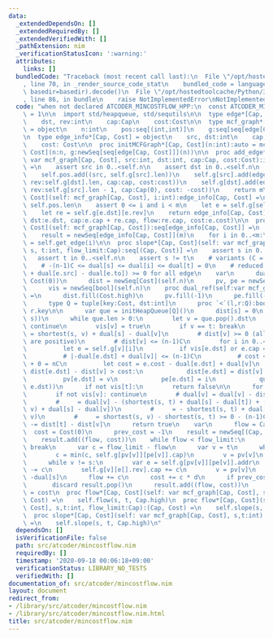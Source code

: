 ```yaml
---
data:
  _extendedDependsOn: []
  _extendedRequiredBy: []
  _extendedVerifiedWith: []
  _pathExtension: nim
  _verificationStatusIcon: ':warning:'
  attributes:
    links: []
  bundledCode: "Traceback (most recent call last):\n  File \"/opt/hostedtoolcache/Python/3.8.5/x64/lib/python3.8/site-packages/onlinejudge_verify/documentation/build.py\"\
    , line 70, in _render_source_code_stat\n    bundled_code = language.bundle(stat.path,\
    \ basedir=basedir).decode()\n  File \"/opt/hostedtoolcache/Python/3.8.5/x64/lib/python3.8/site-packages/onlinejudge_verify/languages/nim.py\"\
    , line 86, in bundle\n    raise NotImplementedError\nNotImplementedError\n"
  code: "when not declared ATCODER_MINCOSTFLOW_HPP:\n  const ATCODER_MINCOSTFLOW_HPP*\
    \ = 1\n\n  import std/heapqueue, std/sequtils\n\n  type edge*[Cap, Cost] = object\n\
    \    dst, rev:int\n    cap:Cap\n    cost:Cost\n\n  type mcf_graph*[Cap, Cost]\
    \ = object\n    n:int\n    pos:seq[(int,int)]\n    g:seq[seq[edge[Cap, Cost]]]\n\
    \n  type edge_info*[Cap, Cost] = object\n    src, dst:int\n    cap, flow: Cap\n\
    \    cost: Cost\n\n  proc initMCFGraph*[Cap, Cost](n:int):auto = mcf_graph[Cap,\
    \ Cost](n:n, g:newSeq[seq[edge[Cap, Cost]]](n))\n\n  proc add_edge*[Cap, Cost](self:\
    \ var mcf_graph[Cap, Cost], src:int, dst:int, cap:Cap, cost:Cost):int {.discardable.}\
    \ =\n    assert src in 0..<self.n\n    assert dst in 0..<self.n\n    let m = self.pos.len\n\
    \    self.pos.add((src, self.g[src].len))\n    self.g[src].add(edge[Cap, Cost](dst:dst,\
    \ rev:self.g[dst].len, cap:cap, cost:cost))\n    self.g[dst].add(edge[Cap, Cost](dst:src,\
    \ rev:self.g[src].len - 1, cap:Cap(0), cost: -cost))\n    return m\n\n  proc get_edge*[Cap,\
    \ Cost](self: mcf_graph[Cap, Cost], i:int):edge_info[Cap, Cost] =\n    let m =\
    \ self.pos.len\n    assert 0 <= i and i < m\n    let e = self.g[self.pos[i][0]][self.pos[i][1]]\n\
    \    let re = self.g[e.dst][e.rev]\n    return edge_info[Cap, Cost](src:self.pos[i][0],\
    \ dst:e.dst, cap:e.cap + re.cap, flow:re.cap, cost:e.cost)\n\n  proc edges*[Cap,\
    \ Cost](self: mcf_graph[Cap, Cost]):seq[edge_info[Cap, Cost]] =\n    let m = self.pos.len\n\
    \    result = newSeq[edge_info[Cap, Cost]](m)\n    for i in 0..<m:\n      result[i]\
    \ = self.get_edge(i)\n\n  proc slope*[Cap, Cost](self: var mcf_graph[Cap, Cost],\
    \ s, t:int, flow_limit:Cap):seq[(Cap, Cost)] =\n    assert s in 0..<self.n\n \
    \   assert t in 0..<self.n\n    assert s != t\n    # variants (C = maxcost):\n\
    \    # -(n-1)C <= dual[s] <= dual[i] <= dual[t] = 0\n    # reduced cost (= e.cost\
    \ + dual[e.src] - dual[e.to]) >= 0 for all edge\n    var\n      dual = newSeqWith(self.n,\
    \ Cost(0))\n      dist = newSeq[Cost](self.n)\n      pv, pe = newSeq[int](self.n)\n\
    \      vis = newSeq[bool](self.n)\n    proc dual_ref(self:var mcf_graph[Cap, Cost]):bool\
    \ =\n      dist.fill(Cost.high)\n      pv.fill(-1)\n      pe.fill(-1)\n      vis.fill(false)\n\
    \      type Q = tuple[key:Cost, dst:int]\n      proc `<`(l,r:Q):bool = l.key <\
    \ r.key\n\n      var que = initHeapQueue[Q]()\n      dist[s] = 0\n      que.push((Cost(0),\
    \ s))\n      while que.len > 0:\n        let v = que.pop().dst\n        if vis[v]:\
    \ continue\n        vis[v] = true\n        if v == t: break\n        # dist[v]\
    \ = shortest(s, v) + dual[s] - dual[v]\n        # dist[v] >= 0 (all reduced cost\
    \ are positive)\n        # dist[v] <= (n-1)C\n        for i in 0..<self.g[v].len:\n\
    \          let e = self.g[v][i]\n          if vis[e.dst] or e.cap == 0: continue\n\
    \          # |-dual[e.dst] + dual[v]| <= (n-1)C\n          # cost <= C - -(n-1)C\
    \ + 0 = nC\n          let cost = e.cost - dual[e.dst] + dual[v]\n          if\
    \ dist[e.dst] - dist[v] > cost:\n            dist[e.dst] = dist[v] + cost\n  \
    \          pv[e.dst] = v\n            pe[e.dst] = i\n            que.push((dist[e.dst],\
    \ e.dst))\n      if not vis[t]:\n        return false\n\n      for v in 0..<self.n:\n\
    \        if not vis[v]: continue\n        # dual[v] = dual[v] - dist[t] + dist[v]\n\
    \        #     = dual[v] - (shortest(s, t) + dual[s] - dual[t]) + (shortest(s,\
    \ v) + dual[s] - dual[v])\n        #     = - shortest(s, t) + dual[t] + shortest(s,\
    \ v)\n        #     = shortest(s, v) - shortest(s, t) >= 0 - (n-1)C\n        dual[v]\
    \ -= dist[t] - dist[v]\n      return true\n    var\n      flow = Cap(0)\n    \
    \  cost = Cost(0)\n      prev_cost = -1\n    result = newSeq[(Cap, Cost)]()\n\
    \    result.add((flow, cost))\n    while flow < flow_limit:\n      if not self.dual_ref():\
    \ break\n      var c = flow_limit - flow\n      var v = t\n      while v != s:\n\
    \        c = min(c, self.g[pv[v]][pe[v]].cap)\n        v = pv[v]\n      v = t\n\
    \      while v != s:\n        var e = self.g[pv[v]][pe[v]].addr\n        e[].cap\
    \ -= c\n        self.g[v][e[].rev].cap += c\n        v = pv[v]\n      let d =\
    \ -dual[s]\n      flow += c\n      cost += c * d\n      if prev_cost == d:\n \
    \       discard result.pop()\n      result.add((flow, cost))\n      prev_cost\
    \ = cost\n  proc flow*[Cap, Cost](self: var mcf_graph[Cap, Cost], s,t:int):(Cap,\
    \ Cost) =\n    self.flow(s, t, Cap.high)\n  proc flow*[Cap, Cost](self: var mcf_graph[Cap,\
    \ Cost], s,t:int, flow_limit:Cap):(Cap, Cost) =\n    self.slope(s, t, flow_limit)[^1]\n\
    \  proc slope*[Cap, Cost](self: var mcf_graph[Cap, Cost], s,t:int):seq[(Cap, Cost)]\
    \ =\n    self.slope(s, t, Cap.high)\n"
  dependsOn: []
  isVerificationFile: false
  path: src/atcoder/mincostflow.nim
  requiredBy: []
  timestamp: '2020-09-18 00:06:18+09:00'
  verificationStatus: LIBRARY_NO_TESTS
  verifiedWith: []
documentation_of: src/atcoder/mincostflow.nim
layout: document
redirect_from:
- /library/src/atcoder/mincostflow.nim
- /library/src/atcoder/mincostflow.nim.html
title: src/atcoder/mincostflow.nim
---
```


